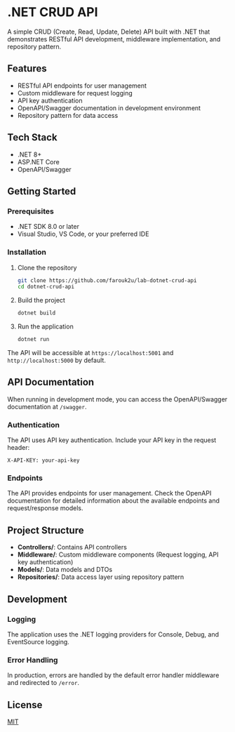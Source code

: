# .NET CRUD API

A simple CRUD (Create, Read, Update, Delete) API built with .NET that demonstrates RESTful API development, middleware implementation, and repository pattern.

## Features

- RESTful API endpoints for user management
- Custom middleware for request logging
- API key authentication
- OpenAPI/Swagger documentation in development environment
- Repository pattern for data access

## Tech Stack

- .NET 8+
- ASP.NET Core
- OpenAPI/Swagger

## Getting Started

### Prerequisites

- .NET SDK 8.0 or later
- Visual Studio, VS Code, or your preferred IDE

### Installation

1. Clone the repository
   ```bash
   git clone https://github.com/farouk2u/lab-dotnet-crud-api
   cd dotnet-crud-api
   ```

2. Build the project
   ```bash
   dotnet build
   ```

3. Run the application
   ```bash
   dotnet run
   ```

The API will be accessible at `https://localhost:5001` and `http://localhost:5000` by default.

## API Documentation

When running in development mode, you can access the OpenAPI/Swagger documentation at `/swagger`.

### Authentication

The API uses API key authentication. Include your API key in the request header:

```
X-API-KEY: your-api-key
```

### Endpoints

The API provides endpoints for user management. Check the OpenAPI documentation for detailed information about the available endpoints and request/response models.

## Project Structure

- **Controllers/**: Contains API controllers
- **Middleware/**: Custom middleware components (Request logging, API key authentication)
- **Models/**: Data models and DTOs
- **Repositories/**: Data access layer using repository pattern

## Development

### Logging

The application uses the .NET logging providers for Console, Debug, and EventSource logging.

### Error Handling

In production, errors are handled by the default error handler middleware and redirected to `/error`.

## License

[MIT](LICENSE)
